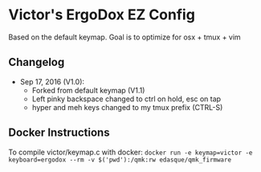 # Victor's ErgoDox EZ Config

Based on the default keymap.
Goal is to optimize for osx + tmux + vim

## Changelog
* Sep 17, 2016 (V1.0):
  * Forked from default keymap (V1.1)
  * Left pinky backspace changed to ctrl on hold, esc on tap
  * hyper and meh keys changed to my tmux prefix (CTRL-S)

## Docker Instructions
To compile victor/keymap.c with docker:
`docker run -e keymap=victor -e keyboard=ergodox --rm -v $('pwd'):/qmk:rw edasque/qmk_firmware`

